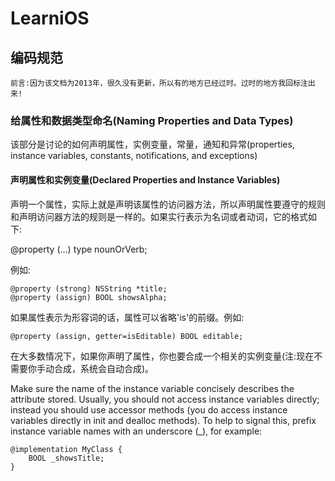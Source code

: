 # LearniOS

## 编码规范

`前言:因为该文档为2013年，很久没有更新，所以有的地方已经过时。过时的地方我回标注出来!`

### 给属性和数据类型命名(Naming Properties and Data Types)

该部分是讨论的如何声明属性，实例变量，常量，通知和异常(properties, instance variables, constants, notifications, and exceptions)

#### 声明属性和实例变量(Declared Properties and Instance Variables)

声明一个属性，实际上就是声明该属性的访问器方法，所以声明属性要遵守的规则和声明访问器方法的规则是一样的。如果实行表示为名词或者动词，它的格式如下:

@property (…) type nounOrVerb;

例如:

```
@property (strong) NSString *title;
@property (assign) BOOL showsAlpha;
```
如果属性表示为形容词的话，属性可以省略'is'的前缀。例如:

```
@property (assign, getter=isEditable) BOOL editable;
```

在大多数情况下，如果你声明了属性，你也要合成一个相关的实例变量(注:现在不需要你手动合成，系统会自动合成)。

Make sure the name of the instance variable concisely describes the attribute stored. Usually, you should not access instance variables directly; instead you should use accessor methods (you do access instance variables directly in init and dealloc methods). To help to signal this, prefix instance variable names with an underscore (_), for example:

```
@implementation MyClass {
    BOOL _showsTitle;
}
```
